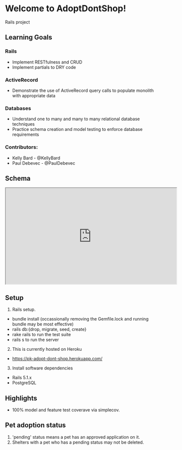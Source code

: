 # Welcome to AdoptDontShop!   
Rails project 

## Learning Goals

### Rails
* Implement RESTfulness and CRUD
* Implement partials to DRY code

### ActiveRecord 
* Demonstrate the use of ActiveRecord query calls to populate monolith with appropriate data 

### Databases 
* Understand one to many and many to many relational database techniques 
* Practice schema creation and model testing to enforce database requirements

### Contributors:
* Kelly Bard - @KellyBard
* Paul Debevec - @PaulDebevec

## Schema 
<iframe width="560" height="315" src='https://dbdiagram.io/embed/5e44a75d9e76504e0ef161b5'> </iframe>

## Setup

1. Rails setup.  
  * bundle install (occassionally removing the Gemfile.lock and running bundle may be most effective)
  * rails db:{drop, migrate, seed, create}
  * rake rails to run the test suite
  * rails s to run the server

2. This is currently hosted on Heroku
  * https://pk-adopt-dont-shop.herokuapp.com/

3. Install software dependencies
- Rails 5.1.x
- PostgreSQL

## Highlights

* 100% model and feature test coverave via simplecov.


## Pet adoption status

1. 'pending' status means a pet has an approved application on it.
2. Shelters with a pet who has a pending status may not be deleted.

